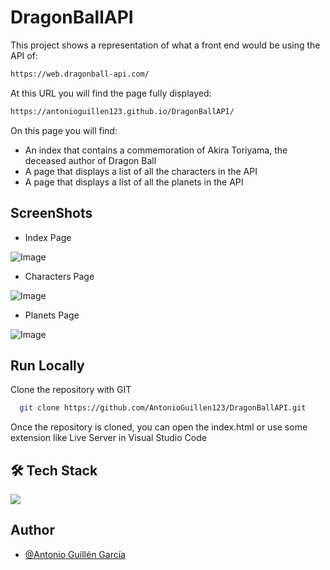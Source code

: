 
# DragonBallAPI

This project shows a representation of what a front end would be using the API of:
```bash
https://web.dragonball-api.com/
```
At this URL you will find the page fully displayed:

```bash
https://antonioguillen123.github.io/DragonBallAPI/
```

On this page you will find:

- An index that contains a commemoration of Akira Toriyama, the deceased author of Dragon Ball
- A page that displays a list of all the characters in the API
- A page that displays a list of all the planets in the API

## ScreenShots
- Index Page

![Image](https://res.cloudinary.com/dierpqujk/image/upload/v1731051697/xxharq1te6v5whrzazol.png)

- Characters Page

![Image](https://res.cloudinary.com/dierpqujk/image/upload/v1731051344/nmhvklab18iieltlmrcq.png)

- Planets Page

![Image](https://res.cloudinary.com/dierpqujk/image/upload/v1731051344/planetsPage.png)

## Run Locally

Clone the repository with GIT

```bash
  git clone https://github.com/AntonioGuillen123/DragonBallAPI.git
```

Once the repository is cloned, you can open the index.html or use some extension like Live Server in Visual Studio Code
    
## 🛠 Tech Stack

![](https://skillicons.dev/icons?i=html,css,js,tailwind,vscode,git,github,postman)


## Author

- [@Antonio Guillén García](https://www.linkedin.com/in/antonio-guillén-905b941ab/)
